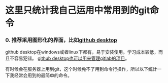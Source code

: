 # 这里只统计我自己运用中常用到的git命令

### 0. 推荐采用图形化的界面，比如[github desktop](https://desktop.github.com/)

github desktop在windows或者linux下都有，易于安装使用。学习成本较低，而且不容易犯错。
[github desktop也可以用来管理gitlab的项目](https://blog.csdn.net/towrabbit/article/details/95224578)。

有时候会在服务器上用到git，这个时候免不了用到命令行操作，所以以下统计一下我经常会用到的最简单的命令。